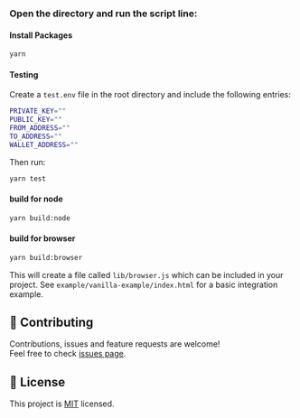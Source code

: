 ### Open the directory and run the script line:

#### Install Packages

```bash
yarn
```

#### Testing

Create a `test.env` file in the root directory and include the following entries:

```bash
PRIVATE_KEY=""
PUBLIC_KEY=""
FROM_ADDRESS=""
TO_ADDRESS=""
WALLET_ADDRESS=""
```

Then run:

```bash
yarn test
```

#### build for node

```bash
yarn build:node
```

#### build for browser

```bash
yarn build:browser
```

This will create a file called `lib/browser.js` which can be included in your project.
See `example/vanilla-example/index.html` for a basic integration example.

## 🤝 Contributing

Contributions, issues and feature requests are welcome!<br />Feel free to check [issues page](issues).

## 📝 License

This project is [MIT](LICENSE) licensed.
